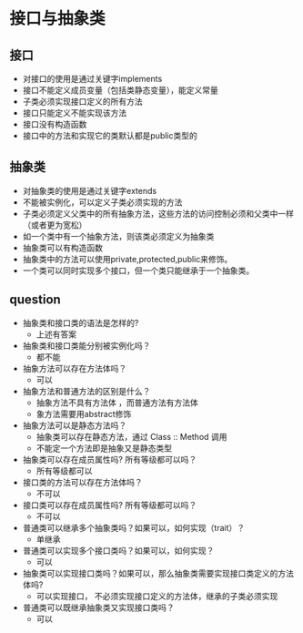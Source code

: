 # 接口与抽象类
## 接口
- 对接口的使用是通过关键字implements    
- 接口不能定义成员变量（包括类静态变量），能定义常量     
- 子类必须实现接口定义的所有方法   
- 接口只能定义不能实现该方法     
- 接口没有构造函数  
- 接口中的方法和实现它的类默认都是public类型的     

## 抽象类
- 对抽象类的使用是通过关键字extends 
- 不能被实例化，可以定义子类必须实现的方法 
- 子类必须定义父类中的所有抽象方法，这些方法的访问控制必须和父类中一样（或者更为宽松）   
- 如一个类中有一个抽象方法，则该类必须定义为抽象类 
- 抽象类可以有构造函数   
- 抽象类中的方法可以使用private,protected,public来修饰。  
- 一个类可以同时实现多个接口，但一个类只能继承于一个抽象类。    


## question
- 抽象类和接口类的语法是怎样的?
    * 上述有答案
- 抽象类和接口类能分别被实例化吗？
    * 都不能
- 抽象方法可以存在方法体吗？
    * 可以
- 抽象方法和普通方法的区别是什么？
    * 抽象方法不具有方法体 ，而普通方法有方法体
    * 象方法需要用abstract修饰
- 抽象方法可以是静态方法吗？
    * 抽象类可以存在静态方法，通过 Class :: Method 调用
    * 不能定一个方法即是抽象又是静态类型
- 抽象类可以存在成员属性吗? 所有等级都可以吗？
    * 所有等级都可以
- 接口类的方法可以存在方法体吗？
    *  不可以
- 接口类可以存在成员属性吗? 所有等级都可以吗？
    * 不可以
- 普通类可以继承多个抽象类吗？如果可以，如何实现（trait）？
    * 单继承
- 普通类可以实现多个接口类吗？如果可以，如何实现？
    * 可以 
- 抽象类可以实现接口类吗？如果可以，那么抽象类需要实现接口类定义的方法体吗?
    * 可以实现接口， 不必须实现接口定义的方法体，继承的子类必须实现
- 普通类可以既继承抽象类又实现接口类吗？
    * 可以




